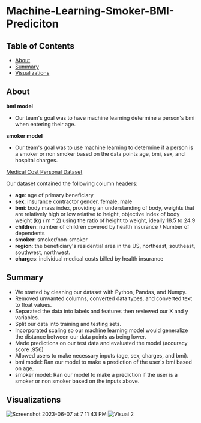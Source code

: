# Machine-Learning-Smoker-BMI-Prediciton

## Table of Contents

- [About](#about)
- [Summary](#summary)
- [Visualizations](#visualizations)

## About
**bmi model**
- Our team's goal was to have machine learning determine a person's bmi when entering their age. 

**smoker model**
- Our team's goal was to use machine learning to determine if a person is a smoker or non smoker based on the data points age, bmi, sex, and hospital charges. 

[Medical Cost Personal Dataset](https://www.kaggle.com/datasets/mirichoi0218/insurance)

Our dataset contained the following column headers:
- **age**: age of primary beneficiary
- **sex**: insurance contractor gender, female, male
- **bmi**: body mass index, providing an understanding of body, weights that are relatively high or low relative to height, objective index of body weight (kg / m ^ 2) using the ratio of height to weight, ideally 18.5 to 24.9
- **children**: number of children covered by health insurance / Number of dependents
- **smoker**: smoker/non-smoker
- **region**: the beneficiary's residential area in the US, northeast, southeast, southwest, northwest.
- **charges**: individual medical costs billed by health insurance

## Summary
- We started by cleaning our dataset with Python, Pandas, and Numpy.
- Removed unwanted columns, converted data types, and converted text to float values.
- Separated the data into labels and features then reviewed our X and y variables. 
- Split our data into training and testing sets. 
- Incorporated scaling so our machine learning model would generalize the distance between our data points as being lower.
- Made predictions on our test data and evaluated the model (accuracy score .956)
- Allowed users to make necessary inputs (age, sex, charges, and bmi).
- bmi model: Ran our model to make a prediction of the user's bmi based on age.
- smoker model: Ran our model to make a prediction if the user is a smoker or non smoker based on the inputs above.

## Visualizations
![Screenshot 2023-06-07 at 7 11 43 PM](https://github.com/kburke119/Machine-Learning-Smoker-Prediction/assets/10196762/a4ecb805-4460-4eda-8cdc-e3e63e9bb32b)
![Visual 2](https://github.com/kburke119/Machine-Learning-Smoker-Prediction/assets/10196762/0a4840e8-2c4f-4b5e-8b65-b6d23ea9376c)

